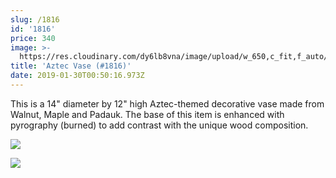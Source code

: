 ```yaml
---
slug: /1816
id: '1816'
price: 340
image: >-
  https://res.cloudinary.com/dy6lb8vna/image/upload/w_650,c_fit,f_auto/v1548276582/GB%20Bowlworks%20Gallery/IMG_1696a.jpg
title: 'Aztec Vase (#1816)'
date: 2019-01-30T00:50:16.973Z
---
```

This is a 14" diameter by 12" high Aztec-themed decorative vase made from Walnut, Maple and Padauk.  The base of this item is enhanced with pyrography (burned) to add contrast with the unique wood composition.

![](https://res.cloudinary.com/dy6lb8vna/image/upload/w_350,c_fit,f_auto/v1549253590/GB%20Bowlworks%20Gallery/IMG_1688.jpg)

![](https://res.cloudinary.com/dy6lb8vna/image/upload/w_350,c_fit,f_auto/v1/GB%20Bowlworks%20Gallery/IMG_1645.jpg)
